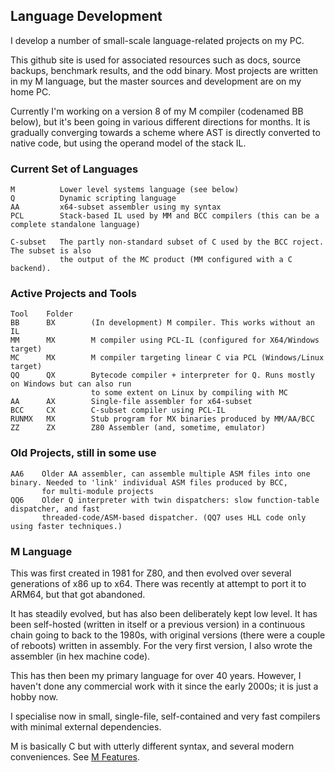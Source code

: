 ## Language Development

I develop a number of small-scale language-related projects on my PC.

This github site is used for associated resources such as docs, source backups, benchmark results, and the odd binary. Most projects are written in my M language, but the master sources and development are on my home PC.

Currently I'm working on a version 8 of my M compiler (codenamed BB below), but it's been going in various different directions for months.  It is gradually converging towards a scheme where AST is directly converted to native code, but using the operand model of the stack IL.

### Current Set of Languages
````
M          Lower level systems language (see below)
Q          Dynamic scripting language
AA         x64-subset assembler using my syntax
PCL        Stack-based IL used by MM and BCC compilers (this can be a complete standalone language)

C-subset   The partly non-standard subset of C used by the BCC roject. The subset is also
           the output of the MC product (MM configured with a C backend).
````

### Active Projects and Tools
````
Tool    Folder
BB      BX        (In development) M compiler. This works without an IL
MM      MX        M compiler using PCL-IL (configured for X64/Windows target)
MC      MX        M compiler targeting linear C via PCL (Windows/Linux target)
QQ      QX        Bytecode compiler + interpreter for Q. Runs mostly on Windows but can also run
                  to some extent on Linux by compiling with MC
AA      AX        Single-file assembler for x64-subset
BCC     CX        C-subset compiler using PCL-IL
RUNMX   MX        Stub program for MX binaries produced by MM/AA/BCC
ZZ      ZX        Z80 Assembler (and, sometime, emulator)
````

### Old Projects, still in some  use
````
AA6    Older AA assembler, can assemble multiple ASM files into one binary. Needed to 'link' individual ASM files produced by BCC,
       for multi-module projects
QQ6    Older Q interpreter with twin dispatchers: slow function-table dispatcher, and fast
       threaded-code/ASM-based dispatcher. (QQ7 uses HLL code only using faster techniques.)
````

### M Language

This was first created in 1981 for Z80, and then evolved over several generations of x86 up to x64. There was recently at attempt to port it to ARM64, but that got abandoned.

It has steadily evolved, but has also been deliberately kept low level. It has been self-hosted (written in itself or a previous version) in a continuous chain going to back to the 1980s, with original versions (there were a couple of reboots) written in assembly. For the very first version, I also wrote the assembler (in hex machine code).

This has then been my primary language for over 40 years. However, I haven't done any commercial work with it since the early 2000s; it is just a hobby now.

I specialise now in small, single-file, self-contained and very fast compilers with minimal external dependencies.

M is basically C but with utterly different syntax, and several modern conveniences. See [M Features](Mfeatures.md).
